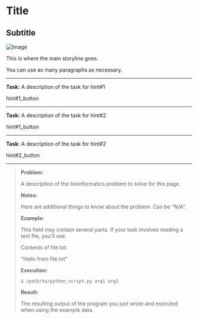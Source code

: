 Title
=====

Subtitle
--------

![Image](/path/to/img.jpg "Title")

This is where the main storyline goes.

You can use as many paragraphs as necessary.

---

**Task:** A description of the task for hint#1

hint#1_button

---

**Task:** A description of the task for hint#2

hint#1_button

---

**Task:** A description of the task for hint#2

hint#2_button

---

>**Problem:**
>
>A description of the bioinformatics problem to solve for this page. 
>
>**Notes:**
>
>Here are additional things to know about the problem. Can be "N/A".
>
>**Example:**
>
>This field may contain several parts. If your task involves reading a text file, you'll see:
>
>Contents of file.txt:
>
>"Hello from file.txt"
>
>**Execution:**
>
>`$ /path/to/python_script.py arg1 arg2`
>
>**Result:**
>
>The resulting output of the program you just wrote and executed when using the example data.